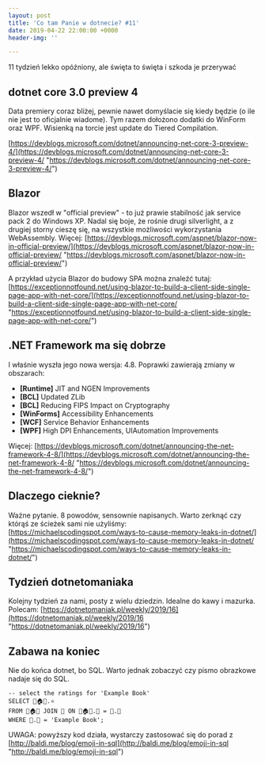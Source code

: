 ```yaml
---
layout: post
title: 'Co tam Panie w dotnecie? #11'
date: 2019-04-22 22:00:00 +0000
header-img: ''

---
```

11 tydzień lekko opóźniony, ale święta to święta i szkoda je przerywać

## dotnet core 3.0 preview 4

Data premiery coraz bliżej, pewnie nawet domyślacie się kiedy będzie (o ile nie jest to oficjalnie wiadome). Tym razem dołożono dodatki do WinForm oraz WPF. Wisienką na torcie jest update do Tiered Compilation.

[https://devblogs.microsoft.com/dotnet/announcing-net-core-3-preview-4/](https://devblogs.microsoft.com/dotnet/announcing-net-core-3-preview-4/ "https://devblogs.microsoft.com/dotnet/announcing-net-core-3-preview-4/")

## Blazor

Blazor wszedł w "official preview" - to już prawie stabilność jak service pack 2 do Windows XP. Nadal się boje, że rośnie drugi silverlight, a z drugiej storny cieszę się, na wszystkie możliwości wykorzystania WebAssembly. Więcej: [https://devblogs.microsoft.com/aspnet/blazor-now-in-official-preview/](https://devblogs.microsoft.com/aspnet/blazor-now-in-official-preview/ "https://devblogs.microsoft.com/aspnet/blazor-now-in-official-preview/")

A przykład użycia Blazor do budowy SPA można znaleźć tutaj: [https://exceptionnotfound.net/using-blazor-to-build-a-client-side-single-page-app-with-net-core/](https://exceptionnotfound.net/using-blazor-to-build-a-client-side-single-page-app-with-net-core/ "https://exceptionnotfound.net/using-blazor-to-build-a-client-side-single-page-app-with-net-core/")

## .NET Framework ma się dobrze

I właśnie wyszła jego nowa wersja: 4.8. Poprawki zawierają zmiany w obszarach:

* **\[Runtime\]** JIT and NGEN Improvements
* **\[BCL\]** Updated ZLib
* **\[BCL\]** Reducing FIPS Impact on Cryptography
* **\[WinForms\]** Accessibility Enhancements
* **\[WCF\]** Service Behavior Enhancements
* **\[WPF\]** High DPI Enhancements, UIAutomation Improvements

Więcej: [https://devblogs.microsoft.com/dotnet/announcing-the-net-framework-4-8/](https://devblogs.microsoft.com/dotnet/announcing-the-net-framework-4-8/ "https://devblogs.microsoft.com/dotnet/announcing-the-net-framework-4-8/")

## Dlaczego cieknie?

Ważne pytanie. 8 powodów, sensownie napisanych. Warto zerknąć czy którąś ze ścieżek sami nie użyliśmy: [https://michaelscodingspot.com/ways-to-cause-memory-leaks-in-dotnet/](https://michaelscodingspot.com/ways-to-cause-memory-leaks-in-dotnet/ "https://michaelscodingspot.com/ways-to-cause-memory-leaks-in-dotnet/")

## Tydzień dotnetomaniaka

Kolejny tydzień za nami, posty z wielu dziedzin. Idealne do kawy i mazurka. Polecam: [https://dotnetomaniak.pl/weekly/2019/16](https://dotnetomaniak.pl/weekly/2019/16 "https://dotnetomaniak.pl/weekly/2019/16")

## Zabawa na koniec

Nie do końca dotnet, bo SQL. Warto jednak zobaczyć czy pismo obrazkowe nadaje się do SQL.

    -- select the ratings for 'Example Book'
    SELECT 👤🏠📕.⭐
    FROM 👤🏠📕 JOIN 📕 ON 👤🏠📕.📕 = 📕.🔑
    WHERE 📕.💬 = 'Example Book';

UWAGA: powyższy kod działa, wystarczy zastosować się do porad z [http://baldi.me/blog/emoji-in-sql](http://baldi.me/blog/emoji-in-sql "http://baldi.me/blog/emoji-in-sql")